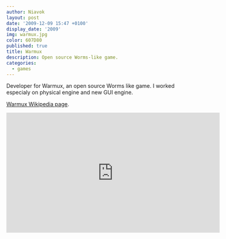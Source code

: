 ```yaml
---
author: Niavok
layout: post
date: '2009-12-09 15:47 +0100'
display_date: '2009'
img: warmux.jpg
color: 607D80
published: true
title: Warmux
description: Open source Worms-like game.
categories:
  - games
---
```

Developer for Warmux, an open source Worms like game. I worked especialy on physical engine and new GUI engine.

[Warmux Wikipedia page](https://fr.wikipedia.org/wiki/Warmux).

<iframe width="560" height="315" src="https://www.youtube.com/embed/X3ZkTg-QkAo" frameborder="0" allowfullscreen></iframe>
